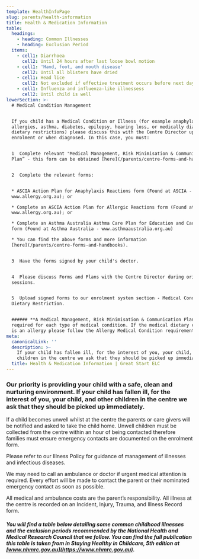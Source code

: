 ```yaml
---
template: HealthInfoPage
slug: parents/health-information
title: Health & Medication Information
table:
  headings:
    - heading: Common Illnesses
    - heading: Exclusion Period
  items:
    - cell1: Diarrhoea
      cell2: Until 24 hours after last loose bowl motion
    - cell1: 'Hand, foot, and mouth disease'
      cell2: Until all blisters have dried
    - cell1: Head lice
      cell2: Not excluded if effective treatment occurs before next day at the centre
    - cell1: Influenza and influenza-like illnessess
      cell2: Until child is well
lowerSection: >-
  # Medical Condition Management


  If you child has a Medical Condition or Illness (for example anaphylaxis,
  allergies, asthma, diabetes, epilepsy, hearing loss, or medically diagnosed
  dietary restrictions) please discuss this with the Centre Director upon
  enrolment or when diagnosed. In this case, you must:


  1  Complete relevant "Medical Management, Risk Minimisation & Communication
  Plan” - this form can be obtained [here](/parents/centre-forms-and-handbooks).


  2  Complete the relevant forms:


  * ASCIA Action Plan for Anaphylaxis Reactions form (Found at ASCIA -
  www.allergy.org.au); or

  * Complete an ASCIA Action Plan for Allergic Reactions form (Found at ASCIA -
  www.allergy.org.au); or

  * Complete an Asthma Australia Asthma Care Plan for Education and Care Centre
  form (Found at Asthma Australia - www.asthmaaustralia.org.au)

  * You can find the above forms and more information
  [here](/parents/centre-forms-and-handbooks).


  3  Have the forms signed by your child's doctor.


  4  Please discuss Forms and Plans with the Centre Director during orientation
  sessions.


  5  Upload signed forms to our enrolment system section - Medical Condition &
  Dietary Restriction.


  ###### **A Medical Management, Risk Minimisation & Communication Plan is
  required for each type of medical condition. If the medical dietary condition
  is an allergy please follow the Allergy Medical Condition requirements.**
meta:
  canonicalLink: ''
  description: >-
    If your child has fallen ill, for the interest of you, your child, and other
    children in the centre we ask that they should be picked up immediately.
  title: Health & Medication Information | Great Start ELC
---
```

### Our priority is providing your child with a safe, clean and nurturing environment. If your child has fallen ill, for the interest of you, your child, and other children in the centre we ask that they should be picked up immediately.

If a child becomes unwell whilst at the centre the parents or care givers will be notified and asked to take the child home. Unwell children must be collected from the centre within an hour of being contacted therefore families must ensure emergency contacts are documented on the enrolment form.

Please refer to our Illness Policy for guidance of management of illnesses and infectious diseases. 

We may need to call an ambulance or doctor if urgent medical attention is required. Every effort will be made to contact the parent or their nominated emergency contact as soon as possible.

All medical and ambulance costs are the parent’s responsibility. All illness at the centre is recorded on an Incident, Injury, Trauma, and Illness Record form.

###### **You will find a table below detailing some common childhood illnesses and the exclusion periods recommended by the National Health and Medical Research Council that we follow. You can find the full publication this table is taken from in Staying Healthy in Childcare, 5th edition at [www.nhmrc.gov.au](https://www.nhmrc.gov.au).**
